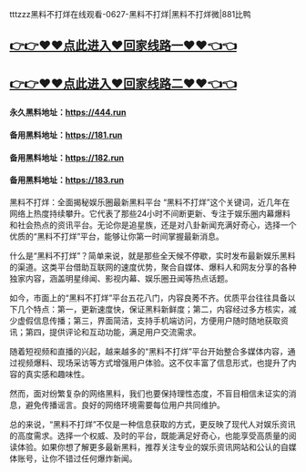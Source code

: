 tttzzz黑料不打烊在线观看-0627-黑料不打烊|黑料不打烊微|881比鸭

## [👉👉♥♥点此进入♥回家线路一♥♥👈👈](https://unpkg.com/182run/index.html)
## [👉👉♥♥点此进入♥回家线路二♥♥👈👈](https://unpkg.com/182-1run/index.html)

#### 永久黑料地址：https://444.run
#### 备用黑料地址：https://181.run
#### 备用黑料地址：https://182.run
#### 备用黑料地址：https://183.run


黑料不打烊：全面揭秘娱乐圈最新黑料平台
“黑料不打烊”这个关键词，近几年在网络上热度持续攀升。它代表了那些24小时不间断更新、专注于娱乐圈内幕爆料和社会热点的资讯平台。无论你是追星族，还是对八卦新闻充满好奇心，选择一个优质的“黑料不打烊”平台，能够让你第一时间掌握最新消息。

什么是“黑料不打烊”？简单来说，就是那些全天候不停歇，实时发布最新娱乐黑料的渠道。这类平台借助互联网的速度优势，聚合自媒体、爆料人和网友分享的各种独家内容，涵盖明星绯闻、影视内幕、娱乐圈丑闻等热点话题。

如今，市面上的“黑料不打烊”平台五花八门，内容良莠不齐。优质平台往往具备以下几个特点：第一，更新速度快，保证黑料新鲜度；第二，内容经过多方核实，减少虚假信息传播；第三，界面简洁，支持手机端访问，方便用户随时随地获取资讯；第四，提供评论和互动功能，满足用户交流需求。

随着短视频和直播的兴起，越来越多的“黑料不打烊”平台开始整合多媒体内容，通过视频爆料、现场采访等方式增强用户体验。这不仅丰富了信息形式，也提升了内容的真实感和趣味性。

然而，面对纷繁复杂的网络黑料，我们也要保持理性态度，不盲目相信未证实的消息，避免传播谣言。良好的网络环境需要每位用户共同维护。

总的来说，“黑料不打烊”不仅是一种信息获取的方式，更反映了现代人对娱乐资讯的高度需求。选择一个权威、及时的平台，既能满足好奇心，也能享受高质量的阅读体验。如果你想了解更多最新黑料，推荐关注专业的娱乐资讯网站和公认的自媒体账号，让你不错过任何爆炸新闻。

